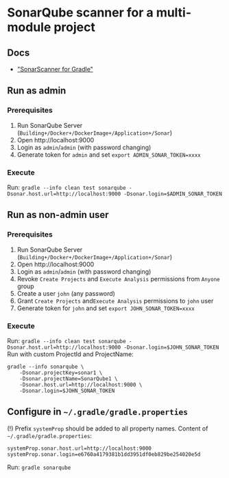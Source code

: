 # SonarQube scanner for a multi-module project

## Docs
- ["SonarScanner for Gradle"](https://docs.sonarqube.org/latest/analysis/scan/sonarscanner-for-gradle/)

## Run as admin
### Prerequisites
1. Run SonarQube Server (`Building+/Docker+/DockerImage+/Application+/Sonar`)
1. Open http://localhost:9000
1. Login as `admin`/`admin` (with password changing)
3. Generate token for `admin` and set `export ADMIN_SONAR_TOKEN=xxxx`

### Execute
Run: `gradle --info clean test sonarqube -Dsonar.host.url=http://localhost:9000 -Dsonar.login=$ADMIN_SONAR_TOKEN`

## Run as non-admin user
### Prerequisites
1. Run SonarQube Server (`Building+/Docker+/DockerImage+/Application+/Sonar`)
1. Open http://localhost:9000
1. Login as `admin`/`admin` (with password changing)
1. Revoke `Create Projects` and `Execute Analysis` permissions from `Anyone` group
1. Create a user `john` (any password)
1. Grant `Create Projects` and`Execute Analysis` permissions to `john` user
1. Generate token for `john` and set `export JOHN_SONAR_TOKEN=xxxx`

### Execute
Run: `gradle --info clean test sonarqube -Dsonar.host.url=http://localhost:9000 -Dsonar.login=$JOHN_SONAR_TOKEN`
Run with custom ProjectId and ProjectName:
```
gradle --info sonarqube \
    -Dsonar.projectKey=sonar1 \
    -Dsonar.projectName=SonarQube1 \
    -Dsonar.host.url=http://localhost:9000 \
    -Dsonar.login=$JOHN_SONAR_TOKEN
```

## Configure in `~/.gradle/gradle.properties`
(!) Prefix `systemProp` should be added to all property names.
Content of `~/.gradle/gradle.properties`:
```
systemProp.sonar.host.url=http://localhost:9000
systemProp.sonar.login=e6760a4179381b1dd3951df0eb829be254020e5d
```
Run: `gradle sonarqube`